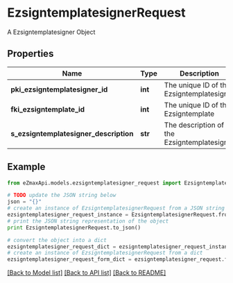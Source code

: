 # EzsigntemplatesignerRequest

A Ezsigntemplatesigner Object

## Properties
Name | Type | Description | Notes
------------ | ------------- | ------------- | -------------
**pki_ezsigntemplatesigner_id** | **int** | The unique ID of the Ezsigntemplatesigner | [optional] 
**fki_ezsigntemplate_id** | **int** | The unique ID of the Ezsigntemplate | 
**s_ezsigntemplatesigner_description** | **str** | The description of the Ezsigntemplatesigner | 

## Example

```python
from eZmaxApi.models.ezsigntemplatesigner_request import EzsigntemplatesignerRequest

# TODO update the JSON string below
json = "{}"
# create an instance of EzsigntemplatesignerRequest from a JSON string
ezsigntemplatesigner_request_instance = EzsigntemplatesignerRequest.from_json(json)
# print the JSON string representation of the object
print EzsigntemplatesignerRequest.to_json()

# convert the object into a dict
ezsigntemplatesigner_request_dict = ezsigntemplatesigner_request_instance.to_dict()
# create an instance of EzsigntemplatesignerRequest from a dict
ezsigntemplatesigner_request_form_dict = ezsigntemplatesigner_request.from_dict(ezsigntemplatesigner_request_dict)
```
[[Back to Model list]](../README.md#documentation-for-models) [[Back to API list]](../README.md#documentation-for-api-endpoints) [[Back to README]](../README.md)


